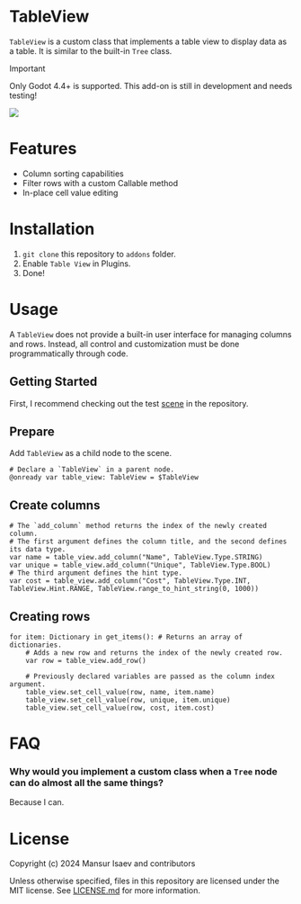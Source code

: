# TableView
`TableView` is a custom class that implements a table view to display data as a table. It is similar to the built-in `Tree` class.

> [!IMPORTANT]
Only Godot 4.4+ is supported. This add-on is still in development and needs testing!

![](https://github.com/user-attachments/assets/ab17075f-dd90-4846-9fa3-7a18572d28ec)

# Features
- Column sorting capabilities
- Filter rows with a custom Callable method
- In-place cell value editing

# Installation
1. `git clone` this repository to `addons` folder.
2. Enable `Table View` in Plugins.
3. Done!

# Usage
A `TableView` does not provide a built-in user interface for managing columns and rows. Instead, all control and customization must be done programmatically through code.

## Getting Started
First, I recommend checking out the test [scene](example.tscn) in the repository.

## Prepare
Add `TableView` as a child node to the scene.

```gdscript
# Declare a `TableView` in a parent node.
@onready var table_view: TableView = $TableView
```

## Create columns
```gdscript
# The `add_column` method returns the index of the newly created column.
# The first argument defines the column title, and the second defines its data type.
var name = table_view.add_column("Name", TableView.Type.STRING)
var unique = table_view.add_column("Unique", TableView.Type.BOOL)
# The third argument defines the hint type.
var cost = table_view.add_column("Cost", TableView.Type.INT, TableView.Hint.RANGE, TableView.range_to_hint_string(0, 1000))
```

## Creating rows
```gdscript
for item: Dictionary in get_items(): # Returns an array of dictionaries.
	# Adds a new row and returns the index of the newly created row.
	var row = table_view.add_row()

	# Previously declared variables are passed as the column index argument.
	table_view.set_cell_value(row, name, item.name)
	table_view.set_cell_value(row, unique, item.unique)
	table_view.set_cell_value(row, cost, item.cost)
```

# FAQ
### Why would you implement a custom class when a `Tree` node can do almost all the same things?
Because I can.

# License
Copyright (c) 2024 Mansur Isaev and contributors

Unless otherwise specified, files in this repository are licensed under the
MIT license. See [LICENSE.md](LICENSE.md) for more information.
